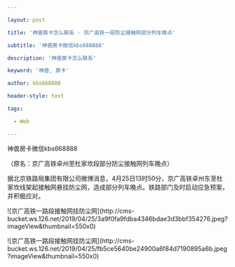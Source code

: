 ---
layout: post
title: '神兽房卡怎么联系 - 京广高铁一段防尘接触网部分列车晚点'
subtitle: '神兽房卡微信kbs668888'
description: '神兽房卡怎么联系'
keyword: '神兽, 房卡'
author: kbs668888
header-style: text
tags:
  - Web
---
神兽房卡微信kbs668888

（原名：京广高铁卓州至杜家坎段部分防尘接触网列车晚点）

据北京铁路局集团有限公司微博消息，4月25日13时50分，京广高铁卓州东至杜家坎线架起接触网悬挂防尘网，造成部分列车晚点。铁路部门及时启动应急预案，并积极应对。

![京广高铁一路段接触网挂防尘网](http://cms-
bucket.ws.126.net/2019/04/25/3a9f0fa9fdba4346bdae3d3bbf354276.jpeg?imageView&thumbnail=550x0)

![京广高铁一路段接触网挂防尘网](http://cms-
bucket.ws.126.net/2019/04/25/fb5ce5640be24900a6f84d7190895a6b.jpeg?imageView&thumbnail=550x0)  

